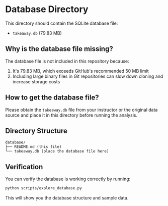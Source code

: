 # Database Directory

This directory should contain the SQLite database file:
- `takeaway.db` (79.83 MB)

## Why is the database file missing?

The database file is not included in this repository because:
1. It's 79.83 MB, which exceeds GitHub's recommended 50 MB limit
2. Including large binary files in Git repositories can slow down cloning and increase storage costs

## How to get the database file?

Please obtain the `takeaway.db` file from your instructor or the original data source and place it in this directory before running the analysis.

## Directory Structure

```
database/
├── README.md (this file)
└── takeaway.db (place the database file here)
```

## Verification

You can verify the database is working correctly by running:
```bash
python scripts/explore_database.py
```

This will show you the database structure and sample data.
